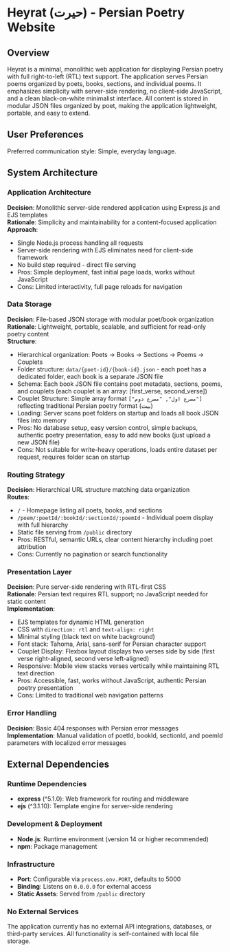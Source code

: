 # Heyrat (حیرت) - Persian Poetry Website

## Overview

Heyrat is a minimal, monolithic web application for displaying Persian poetry with full right-to-left (RTL) text support. The application serves Persian poems organized by poets, books, sections, and individual poems. It emphasizes simplicity with server-side rendering, no client-side JavaScript, and a clean black-on-white minimalist interface. All content is stored in modular JSON files organized by poet, making the application lightweight, portable, and easy to extend.

## User Preferences

Preferred communication style: Simple, everyday language.

## System Architecture

### Application Architecture
**Decision**: Monolithic server-side rendered application using Express.js and EJS templates  
**Rationale**: Simplicity and maintainability for a content-focused application  
**Approach**:
- Single Node.js process handling all requests
- Server-side rendering with EJS eliminates need for client-side framework
- No build step required - direct file serving
- Pros: Simple deployment, fast initial page loads, works without JavaScript
- Cons: Limited interactivity, full page reloads for navigation

### Data Storage
**Decision**: File-based JSON storage with modular poet/book organization  
**Rationale**: Lightweight, portable, scalable, and sufficient for read-only poetry content  
**Structure**:
- Hierarchical organization: Poets → Books → Sections → Poems → Couplets
- Folder structure: `data/{poet-id}/{book-id}.json` - each poet has a dedicated folder, each book is a separate JSON file
- Schema: Each book JSON file contains poet metadata, sections, poems, and couplets (each couplet is an array: [first_verse, second_verse])
- Couplet Structure: Simple array format `["مصرع اول", "مصرع دوم"]` reflecting traditional Persian poetry format (بیت)
- Loading: Server scans poet folders on startup and loads all book JSON files into memory
- Pros: No database setup, easy version control, simple backups, authentic poetry presentation, easy to add new books (just upload a new JSON file)
- Cons: Not suitable for write-heavy operations, loads entire dataset per request, requires folder scan on startup

### Routing Strategy
**Decision**: Hierarchical URL structure matching data organization  
**Routes**:
- `/` - Homepage listing all poets, books, and sections
- `/poem/:poetId/:bookId/:sectionId/:poemId` - Individual poem display with full hierarchy
- Static file serving from `/public` directory
- Pros: RESTful, semantic URLs, clear content hierarchy including poet attribution
- Cons: Currently no pagination or search functionality

### Presentation Layer
**Decision**: Pure server-side rendering with RTL-first CSS  
**Rationale**: Persian text requires RTL support; no JavaScript needed for static content  
**Implementation**:
- EJS templates for dynamic HTML generation
- CSS with `direction: rtl` and `text-align: right`
- Minimal styling (black text on white background)
- Font stack: Tahoma, Arial, sans-serif for Persian character support
- Couplet Display: Flexbox layout displays two verses side by side (first verse right-aligned, second verse left-aligned)
- Responsive: Mobile view stacks verses vertically while maintaining RTL text direction
- Pros: Accessible, fast, works without JavaScript, authentic Persian poetry presentation
- Cons: Limited to traditional web navigation patterns

### Error Handling
**Decision**: Basic 404 responses with Persian error messages  
**Implementation**: Manual validation of poetId, bookId, sectionId, and poemId parameters with localized error messages

## External Dependencies

### Runtime Dependencies
- **express** (^5.1.0): Web framework for routing and middleware
- **ejs** (^3.1.10): Template engine for server-side rendering

### Development & Deployment
- **Node.js**: Runtime environment (version 14 or higher recommended)
- **npm**: Package management

### Infrastructure
- **Port**: Configurable via `process.env.PORT`, defaults to 5000
- **Binding**: Listens on `0.0.0.0` for external access
- **Static Assets**: Served from `/public` directory

### No External Services
The application currently has no external API integrations, databases, or third-party services. All functionality is self-contained with local file storage.